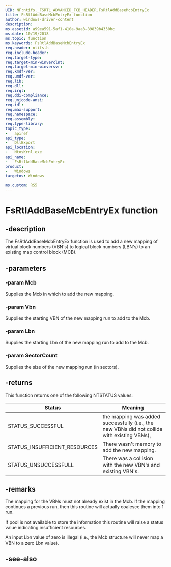 ```yaml
---
UID: NF:ntifs._FSRTL_ADVANCED_FCB_HEADER.FsRtlAddBaseMcbEntryEx
title: FsRtlAddBaseMcbEntryEx function
author: windows-driver-content
description:
ms.assetid: a99ea591-5af1-410a-9aa3-89839b4330bc
ms.date: 10/19/2018
ms.topic: function
ms.keywords: FsRtlAddBaseMcbEntryEx
req.header: ntifs.h
req.include-header:
req.target-type:
req.target-min-winverclnt:
req.target-min-winversvr:
req.kmdf-ver:
req.umdf-ver:
req.lib:
req.dll:
req.irql: 
req.ddi-compliance:
req.unicode-ansi:
req.idl:
req.max-support:
req.namespace:
req.assembly:
req.type-library: 
topic_type: 
-	apiref
api_type: 
-	DllExport
api_location: 
-	NtosKrnl.exe
api_name: 
-	FsRtlAddBaseMcbEntryEx
product:
-	Windows
targetos: Windows

ms.custom: RS5
---
```


# FsRtlAddBaseMcbEntryEx function


## -description

The FsRtlAddBaseMcbEntryEx function is used to add a new mapping of virtual block numbers (VBN's) to logical block numbers (LBN's) to an existing map control block (MCB).

## -parameters

### -param Mcb

Supplies the Mcb in which to add the new mapping.

### -param Vbn

Supplies the starting VBN of the new mapping run to add to the Mcb.

### -param Lbn

Supplies the starting Lbn of the new mapping run to add to the Mcb.

### -param SectorCount
Supplies the size of the new mapping run (in sectors).

## -returns
This function returns one of the following NTSTATUS values:

Status|Meaning
---|----
STATUS_SUCCESSFUL|the mapping was added successfully (i.e., the new VBNs did not collide with existing VBNs),
STATUS_INSUFFICIENT_RESOURCES|There wasn't memory to add the new mapping.
STATUS_UNSUCCESSFULL|There was a collision with the new VBN's and existing VBN's.

## -remarks

The mapping for the VBNs must not already exist in the Mcb.  If the
mapping continues a previous run, then this routine will actually coalesce
them into 1 run.

If pool is not available to store the information this routine will raise a
status value indicating insufficient resources.

An input Lbn value of zero is illegal (i.e., the Mcb structure will never
map a VBN to a zero Lbn value).

## -see-also
